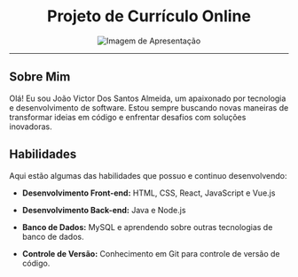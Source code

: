 <h1 align="center">Projeto de Currículo Online</h1>

<p align="center">
  <img src="https://github.com/joaoalmeidaaa/Curriculo/assets/144289548/768d03a0-f7d1-459a-b68a-0f4ca2c3a251" alt="Imagem de Apresentação" />
</p>

---

## Sobre Mim

Olá! Eu sou João Victor Dos Santos Almeida, um apaixonado por tecnologia e desenvolvimento de software. Estou sempre buscando novas maneiras de transformar ideias em código e enfrentar desafios com soluções inovadoras.

## Habilidades

Aqui estão algumas das habilidades que possuo e continuo desenvolvendo:

- **Desenvolvimento Front-end:** HTML, CSS, React, JavaScript e Vue.js
  
- **Desenvolvimento Back-end:** Java e Node.js
  
- **Banco de Dados:** MySQL e aprendendo sobre outras tecnologias de banco de dados.
  
- **Controle de Versão:** Conhecimento em Git para controle de versão de código.


